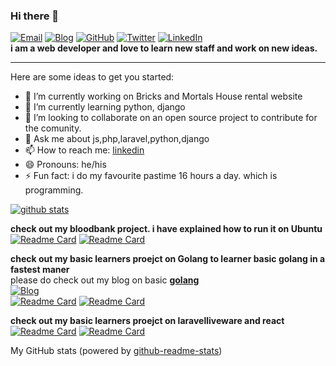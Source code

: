 ### Hi there 👋
[![Email](https://img.shields.io/badge/-Email-E8453C?style=flat-square&logo=Gmail&logoColor=white)](mailto:chowdhury.tafhimfaisal@gmail.com)
[![Blog](https://img.shields.io/badge/Blog-F0773A?style=flat-square&logo=firefox-browser&logoColor=white)](https://www.blogger.com/profile/16407504762327231924)
[![GitHub](https://img.shields.io/badge/GitHub-333?style=flat-square&logo=Github)](https://github.com/TafhimFaisal)
[![Twitter](https://img.shields.io/badge/Twitter-333?style=flat-square&logo=Twitter)](https://twitter.com/TafhimFaisal)
[![LinkedIn](https://img.shields.io/badge/LinkedIn-333?style=flat-square&logo=LinkedIn)](https://www.linkedin.com/in/tafhimfaisal/)<br/>
**i am a web developer and love to learn new staff and work on new ideas.**
<hr/>
Here are some ideas to get you started:

- 🔭 I’m currently working on Bricks and Mortals House rental website
- 🌱 I’m currently learning python, django
- 👯 I’m looking to collaborate on an open source project to contribute for the comunity.
- 💬 Ask me about js,php,laravel,python,django
- 📫 How to reach me: [linkedin](https://www.linkedin.com/in/tafhimfaisal/)
- 😄 Pronouns: he/his
- ⚡ Fun fact: i do my favourite pastime 16 hours a day. which is programming.
<!-- - 🤔 I’m looking for help with ... -->

[![github stats](https://github-readme-stats.vercel.app/api?username=TafhimFaisal&show_icons=true&hide_title=true&hide_border=true)](https:https://github.com/TafhimFaisal)


**check out my bloodbank project. i have explained how to run it on Ubuntu**
<br/>
[![Readme Card](https://github-readme-stats.vercel.app/api/pin/?username=TafhimFaisal&repo=BloodBank_api)](https://github.com/TafhimFaisal/BloodBank_api)
[![Readme Card](https://github-readme-stats.vercel.app/api/pin/?username=TafhimFaisal&repo=BloodBank_FronEnd)](https://github.com/TafhimFaisal/BloodBank_FronEnd)


**check out my basic learners proejct on Golang to learner basic golang in a fastest maner**<br/>
please do check out my blog on basic **[golang](https://learninggolangwithtafhim.blogspot.com/)** <br/>
[![Blog](https://img.shields.io/badge/Blog-F0773A?style=flat-square&logo=firefox-browser&logoColor=white)](https://learninggolangwithtafhim.blogspot.com/)
<br/>
[![Readme Card](https://github-readme-stats.vercel.app/api/pin/?username=TafhimFaisal&repo=basic-go-cli-temperature-converter)](https://github.com/TafhimFaisal/basic-go-cli-temperature-converter)
[![Readme Card](https://github-readme-stats.vercel.app/api/pin/?username=TafhimFaisal&repo=basic-go-crud-api)](https://github.com/TafhimFaisal/basic-go-crud-api)

**check out my basic learners proejct on laravelliveware and react**
<br/>
[![Readme Card](https://github-readme-stats.vercel.app/api/pin/?username=TafhimFaisal&repo=Todo_app_using_laravel_livewire)](https://github.com/TafhimFaisal/Todo_app_using_laravel_livewire)
[![Readme Card](https://github-readme-stats.vercel.app/api/pin/?username=TafhimFaisal&repo=laravel_React_todo_App)](https://github.com/TafhimFaisal/laravel_React_todo_App)



My GitHub stats (powered by [github-readme-stats](https://github.com/anuraghazra/github-readme-stats))
